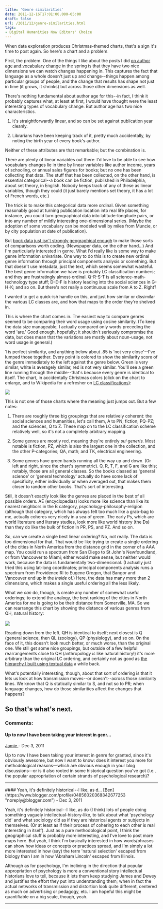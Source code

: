 ```yaml
---
title: 'Genre similarities'
date: 2011-12-16T17:01:00.000-05:00
draft: false
url: /2011/12/genre-similarities.html
tags: 
- Digital Humanities Now Editors' Choice
---
```


When data exploration produces Christmas-themed charts, that's a sign it's time to post again. So here's a chart and a problem.  

  

First, the problem. One of the things I like about the posts I did [on author age and vocabulary](http://sappingattention.blogspot.com/2011/04/age-cohort-and-vocabulary-use.html) [change](http://sappingattention.blogspot.com/2011/05/predicting-publication-year-and.html) in the spring is that they have two nice dimensions we can watch changes happening in. This captures the fact that language as a whole doesn't just up and change--things happen among particular groups of people, and the change that results has shape not just in time (it grows, it shrinks) but across those other dimensions as well.

  

There's nothing fundamental about author age for this--in fact, I think it probably captures what, at least at first, I would have thought were the least interesting  types of vocabulary change. But author age has two nice characteristics.

  

1) It's straightforwardly linear, and so can be set against publication year cleanly.

2) Librarians have been keeping track of it, pretty much accidentally, by noting the birth year of every book's author.

  

Neither of these attributes are that remarkable; but the combination is.

  
  

There are plenty of linear variables out there: I'd love to be able to see how vocabulary changes lie in time by linear variables like author income, years of schooling, or annual sales figures for books; but no one has been collecting that data. The stuff that has been collected, on the other hand, is essential categorical--a book can be fiction, published in Philadelphia, about set theory, in English. Nobody keeps track of any of these as linear variables, though they could (it just barely mentions set theory, it has a lot of French words, etc.)

  

The trick is to make this categorical data more ordinal. Given something reasonably good at turning publication location into real life places, for instance, you could turn geographical data into latitude-longitude pairs, or into any number of mildly interesting one-dimensional series. (Maybe the adoption of some vocabulary can be modeled well by miles from Muncie, or by city population at date of publication).

  

But [book data just isn't strongly geographical enough](http://sappingattention.blogspot.com/2011/01/where-were-19c-us-books-published.html) to make those sorts of comparisons worth coding. (Newspaper data, on the other hand...) And I'm particularly interested in genre. What I'd really like is some way to make genre information univariate. One way to do this is to create new ordinal genre information through principal components analysis or something. But that doesn't use metadata, just the text, which seems somewhat wasteful. The best genre information we have is probably LC classification numbers; and they are frustratingly almost-ordinal. Q-R-S-T is all science-math-technology type stuff; D-E-F is history leading into the social sciences in G-H-K; and so on. But there's not really a continuous scale from A to Z. Right?  
  
I wanted to get a quick-ish handle on this, and just how similar or dissimilar the various LC classes are, and how that maps to the order they're shelved in.  
  
This is where the chart comes in. The easiest way to compare genres seemed to be comparing their word usage using cosine similarity. (To keep the data size manageable, I actually compared only words preceding the word 'are.' Good enough, hopefully; it shouldn't seriously compromise the data, but does mean that the variations are mostly about noun-usage, not word usage in general.)  
  
1 is perfect similarity, and anything below about .85 is 'not very close'--I've lumped those together. Every point is colored to show the similarity score of the genre immediately to the left against the genre below. Green is very similar, white is averagely similar, red is not very similar. You'll see a green line running through the middle--that's because every genre is identical to itself. The chart, in accidentally Christmas colors (click on the chart to enlarge, and to Wikipedia for a refresher on [LC classifications](http://en.wikipedia.org/wiki/Library_of_Congress_Classification)):  
  
[![](http://3.bp.blogspot.com/-ZaU1dqeuc7s/Tu9o2DzrL2I/AAAAAAAAC7Q/uUHDXwxu76k/s640/Cosine+similarity+among+LC+classification+genres.png)](http://3.bp.blogspot.com/-ZaU1dqeuc7s/Tu9o2DzrL2I/AAAAAAAAC7Q/uUHDXwxu76k/s1600/Cosine+similarity+among+LC+classification+genres.png)  
  
  
This is not one of those charts where the meaning just jumps out. But a few notes:  
  
1) There are roughly three big groupings that are relatively coherent: the social sciences and humanities, let's call them, A to PN; fiction, PQ-PZ; and the sciences, Q to Z. These map on to the LC classification scheme relatively well, so it's not a completely arbitrary mapping.  
  
2) Some genres are mostly red, meaning they're entirely _sui generis._ Most notable is fiction, PZ, which is also the largest one in the collection, and the other P-categories; QA, math; and TK, electrical engineering.  
  
3) Some genres have green bands running all the way up and down. (Or left and right, since the chart's symmetric). Q, R, T, F, and G are like this; notably, those are all general classes. So the books classed as 'general science' or 'general technology' actually do have some lack of specificity, either individually or when averaged out, that makes them closer to random other books. That's sort of interesting.  
  
Still, it doesn't exactly look like the genres are placed in the best of all possible orders. AE (encyclopedias) looks more like science than like its nearest neighbors in the B category, psychology-philosophy-religion (although that category, which has always felt too much like a grab-bag to me, actually coheres very nicely in a sea of green. The early Ps, which are world literature and literary studies, look more like world history (the Ds) than they do like the bulk of fiction in PR, PS, and PZ. And so on.  
  
So, can we create a single best linear ordering? No, not really. The data is too dimensional for that. That would be like trying to create a single ordering of the cities in North America from the distance grid in the corner of a AAA map. You could run a spectrum from San Diego to St John's Newfoundland, or from Vancouver to Miami; either would make sense, but neither would work, because the data is fundamentally two-dimensional. (I actually just tried this using lat-long coordinates; principal components analysis runs a spectrum from Providence RI to Eugene Oregon, that Bangor and Vancouver end up in the _inside_ of.) Here, the data has many more than 2 dimensions, which makes a single useful ordering all the less likely.  
  
What we _can_ do, though, is create any number of somewhat useful orderings; to extend the analogy, the best ranking of the cities in North America for _me_ is going to be their distance from Somerville, MA. So we can rearrange this chart by showing the distance of various genres from QH, natural history:  
   
[![](http://3.bp.blogspot.com/-BmyPfZ6tXuk/Tu9o6AnsLhI/AAAAAAAAC7Y/LJY3wqnzcqg/s640/Cosine+similarity+among+library+of+congress+genres+ordered+by+distance+from+biology.png)](http://3.bp.blogspot.com/-BmyPfZ6tXuk/Tu9o6AnsLhI/AAAAAAAAC7Y/LJY3wqnzcqg/s1600/Cosine+similarity+among+library+of+congress+genres+ordered+by+distance+from+biology.png)  
  
Reading down from the left, QH is identical to itself; next closest is Q (general science, then QL (zoology), QP (physiology), and so on. On the face of it, this doesn't look much better, or much worse, than the original one. We still get some nice groupings, but outside of a few helpful rearrangements close to QH (anthropology _is_ like natural history!) it's more arbitrary than the original LC ordering, and certainly not as good as [the hierarchy I built using textual data](http://sappingattention.blogspot.com/2011/02/fresh-set-of-eyes.html) a while back.  
  
What's potentially interesting, though, about that sort of ordering is that it lets us look at how transmission moves--or doesn't--across those similarity lines. We know that Q is statically similar to S, and not so to PR; when language changes, how do those similarities affect the changes that happens?  
  
So that's what's next.
---
### Comments:
#### Up to now I have been taking your interest in genr...
[Jamie ](https://www.blogger.com/profile/13542022273476075921 "noreply@blogger.com") - <time datetime="2011-12-28T13:49:42.808-05:00">Dec 3, 2011</time>

Up to now I have been taking your interest in genre for granted, since it's obviously awesome, but now I want to know: does it interest you more for methodological reasons—which are obvious enough in your blog discussions—or is it also rooted in some historical question you've got (i.e., the popular appropriation of certain strands of psychological research)?
<hr />
#### Yeah, it's definitely historical--I like, as d...
[Ben](https://www.blogger.com/profile/04856020368342677253 "noreply@blogger.com") - <time datetime="2011-12-28T19:30:09.437-05:00">Dec 3, 2011</time>

Yeah, it's definitely historical--I like, as do (I think) lots of people doing something vaguely intellectual-history-like, to talk about what 'psychology did' and what sociology did as if they are historical agents or subjects in themselves. (Or at least as if their process of cohering to each other is real interesting in itself). Just as a pure methodological point, I think the geographical stuff is probably more interesting, and I've love to post more maps here. But yeah, I think I'm basically interested in how words/phrases can show how ideas or concepts or practices spread, and I'm simply a lot more interested in how (say) the term 'natural selection' escaped from biology than I am in how 'Abraham Lincoln' escaped from Illinois.  
  
Although as for psychology, I'm inclining in the direction that popular appropriation of psychology is more a conventional story intellectual historians love to tell, because it lets them keep studying James and Dewey and justifies the effort they put into understanding them; when in fact the actual networks of transmission and distortion look quite different, centered as much on advertising or pedagogy, etc. I am hopeful this might be quantifiable on a big scale, though, yeah.
<hr />
